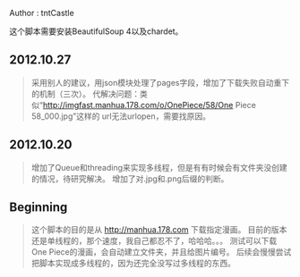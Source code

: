 Author : tntCastle

这个脚本需要安装BeautifulSoup 4以及chardet。

## 2012.10.27
>采用别人的建议，用json模块处理了pages字段，增加了下载失败自动重下的机制（三次）。
代解决问题：类似“http://imgfast.manhua.178.com/o/OnePiece/58/One Piece 58_000.jpg”这样的
url无法urlopen，需要找原因。

## 2012.10.20
>增加了Queue和threading来实现多线程，但是有有时候会有文件夹没创建的情况，待研究解决。
增加了对.jpg和.png后缀的判断。

## Beginning
>这个脚本的目的是从 http://manhua.178.com 下载指定漫画。
目前的版本还是单线程的，那个速度，我自己都忍不了，哈哈哈。。。
测试可以下载One Piece的漫画，会自动建立文件夹，并且给图片编号。
后续会慢慢尝试把脚本实现成多线程的，因为还完全没写过多线程的东西。
